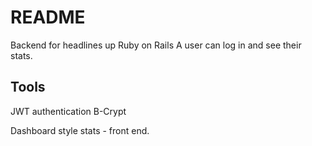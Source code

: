 # README

Backend for headlines up
Ruby on Rails
A user can log in and see their stats.


## Tools 
JWT authentication
B-Crypt


Dashboard style stats - front end.
